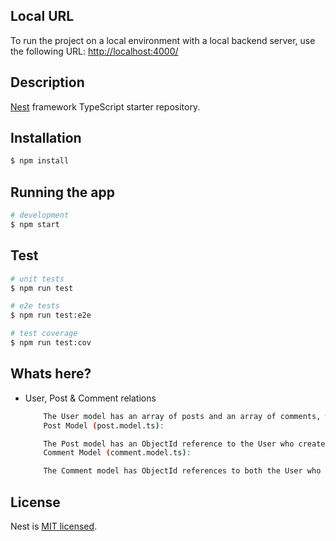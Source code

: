 ## Local URL

To run the project on a local environment with a local backend server, use the following URL: [http://localhost:4000/](http://localhost:4000/)

## Description

[Nest](https://github.com/nestjs/nest) framework TypeScript starter repository.

## Installation

```bash
$ npm install
```

## Running the app

```bash
# development
$ npm start
```

## Test

```bash
# unit tests
$ npm run test

# e2e tests
$ npm run test:e2e

# test coverage
$ npm run test:cov
```

## Whats here?
- User, Post & Comment relations
    ```bash
        The User model has an array of posts and an array of comments, where each item in the array is an ObjectId referencing the corresponding Post or Comment document.
        Post Model (post.model.ts):

        The Post model has an ObjectId reference to the User who created the post.
        Comment Model (comment.model.ts):

        The Comment model has ObjectId references to both the User who made the comment and the Post on which the comment is made.
    ```
    
## License

Nest is [MIT licensed](LICENSE).
